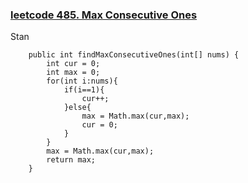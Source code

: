 ### [leetcode 485. Max Consecutive Ones](https://leetcode.com/problems/max-consecutive-ones/)

Stan

```
    public int findMaxConsecutiveOnes(int[] nums) {
        int cur = 0;
        int max = 0;
        for(int i:nums){
            if(i==1){
                cur++;
            }else{
                max = Math.max(cur,max);
                cur = 0;
            }
        }
        max = Math.max(cur,max);
        return max;
    }
```

